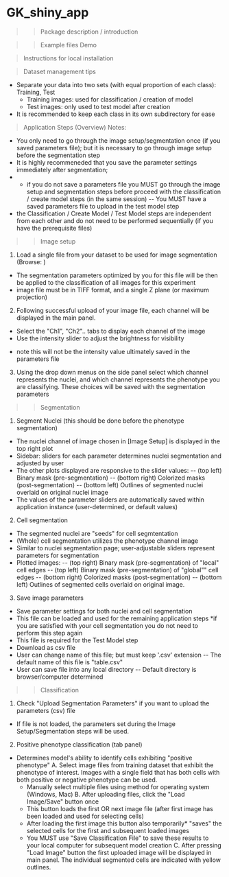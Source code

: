 # GK_shiny_app

>>Package description / introduction 

>>Example files 
> Demo 

> Instructions for local installation 

> Dataset management tips 
- Separate your data into two sets (with equal proportion of each class): Training, Test
  - Training images: used for classification / creation of model
  - Test images: only used to test model after creation 
- It is recommended to keep each class in its own subdirectory for ease 

>Application Steps (Overview)
Notes: 
  - You only need to go through the image setup/segmentation once (if you saved parameters file); but it is necessary to go through image setup before the segmentation step
  - It is highly recommeneded that you save the parameter settings immediately after segmentation;
  - - if you do not save a parameters file you MUST go through the image setup and segmentation steps before proceed with the classification / create model steps (in the same session)
  -- You MUST have a saved parameters file to upload in the test model step 
  - the Classification / Create Model / Test Model steps are independent from each other and do not need to be performed sequentially (if you have the prerequisite files)
  
>>Image setup 
1. Load a single file from your dataset to be used for image segmentation (Browse: )
  - The segmentation parameters optimized by you for this file will be then be applied to the classification of all images for this experiment 
  - image file must be in TIFF format, and a single Z plane (or maximum projection) 
2. Following successful upload of your image file, each channel will be displayed in the main panel.
  - Select the "Ch1", "Ch2".. tabs to display each channel of the image
  - Use the intensity slider to adjust the brightness for visibility 
  * note this will not be the intensity value ultimately saved in the parameters file 
3. Using the drop down menus on the side panel select which channel represents the nuclei, and which channel represents the phenotype you are classifying. These choices will be saved with the segmentation parameters

>>Segmentation 
1. Segment Nuclei (this should be done before the phenotype segmentation)
  - The nuclei channel of image chosen in [Image Setup] is displayed in the top right plot
  - Sidebar: sliders for each parameter determines nuclei segmentation and adjusted by user 
  - The other plots displayed are responsive to the slider values:
    -- (top left) Binary mask (pre-segmentation)
    -- (bottom right) Colorized masks (post-segmentation)
    -- (bottom left) Outlines of segmented nuclei overlaid on original nuclei image
  - The values of the parameter sliders are automatically saved within application instance (user-determined, or default values)
2. Cell segmentation 
  - The segmented nuclei are "seeds" for cell segmtentation 
  - (Whole) cell segmentation utilizes the phenotype channel image
  - Similar to nuclei segmentation page; user-adjustable sliders represent parameters for segmentation
  - Plotted images: 
      -- (top right) Binary mask (pre-segmentation) of "local" cell edges 
      -- (top left) Binary mask (pre-segmentation) of "global"" cell edges
      -- (bottom right) Colorized masks (post-segmentation)
      -- (bottom left) Outlines of segmented cells overlaid on original image. 
3. Save image parameters
  - Save parameter settings for both nuclei and cell segmentation
  - This file can be loaded and used for the remaining application steps *if you are satisfied with your cell segmentation you do not need to perform this step again 
  - This file is required for the Test Model step
  - Download as csv file
  - User can change name of this file; but must keep '.csv' extension 
    -- The default name of this file is "table.csv"
  - User can save file into any local directory
    -- Default directory is browser/computer determined 

>>Classification
1. Check "Upload Segmentation Parameters" if you want to upload the parameters (csv) file
  - If file is not loaded, the parameters set during the Image Setup/Segmentation steps will be used. 
2. Positive phenotype classification (tab panel)
  - Determines model's ability to identify cells exhibiting "positive phenotype"
  A. Select image files from training dataset that exhibit the phenotype of interest. Images with a single field that has both cells with both positive or negative phenotype can be used. 
    - Manually select multiple files using method for operating system (Windows, Mac)
  B. After uploading files, click the "Load Image/Save" button once 
    - This button loads the first OR next image file (after first image has been loaded and used for selecting cells)
    - After loading the first image this button also temporarily* "saves" the selected cells for the first and subsequent loaded images
    * You MUST use "Save Classification File" to save these results to your local computer for subsequent model creation
  C. After pressing "Load Image" button the first uploaded image will be displayed in main panel. The individual segmented cells are indicated with yellow outlines. 
    
  
  
  